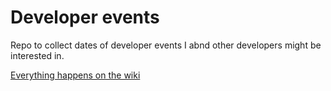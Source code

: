 # Developer events
Repo to collect dates of developer events I abnd other developers might be interested in.

[Everything happens on the wiki](https://github.com/MakeAndDevelop/developer_events/wiki)

